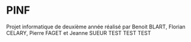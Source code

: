 # PINF
Projet informatique de deuxième année réalisé par Benoit BLART, Florian CELARY, Pierre FAGET et Jeanne SUEUR
TEST TEST TEST
